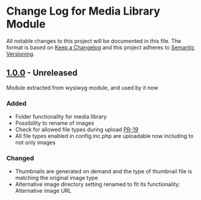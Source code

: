 # Change Log for Media Library Module

All notable changes to this project will be documented in this file.
The format is based on [Keep a Changelog](http://keepachangelog.com/)
and this project adheres to [Semantic Versioning](http://semver.org/).

## [1.0.0] - Unreleased

Module extracted from wysiwyg module, and used by it now

### Added
- Folder functionality for media library
- Possibility to rename of images
- Check for allowed file types during upload [PR-19](https://github.com/OXID-eSales/ddoe-wysiwyg-editor-module/pull/19)
- All file types enabled in config.inc.php are uploadable now including to not only images

### Changed
- Thumbnails are generated on demand and the type of thumbnail file is matching the original image type
- Alternative image directory setting renamed to fit its functionality: Alternative image URL

[1.0.0]: https://github.com/OXID-eSales/media-library-module/compare/f18ab07..b-7.1.x
